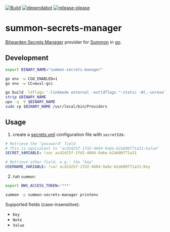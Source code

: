 [![Build](https://github.com/stanislavbebej-ext43345/summon-secrets-manager/actions/workflows/build.yml/badge.svg)](.github/workflows/build.yml)
[![dependabot](https://img.shields.io/badge/Dependabot-enabled-brightgreen?logo=dependabot)](.github/dependabot.yml)
[![release-please](https://img.shields.io/badge/release--please-enabled-brightgreen?logo=google)](release-please-config.json)

# summon-secrets-manager

[Bitwarden Secrets Manager](https://bitwarden.com/products/secrets-manager/) provider for [Summon](https://github.com/cyberark/summon) in [go](https://github.com/bitwarden/sdk-sm/tree/main/languages/go).

## Development

```bash
export BINARY_NAME="summon-secrets-manager"

go env -w CGO_ENABLED=1
go env -w CC=musl-gcc

go build -ldflags '-linkmode external -extldflags "-static -Wl,-unresolved-symbols=ignore-all"' -o $BINARY_NAME
strip $BINARY_NAME
upx -q -9 $BINARY_NAME
sudo cp $BINARY_NAME /usr/local/bin/Providers
```

## Usage

1. create a [secrets.yml](./secrets.yml) configuration file with `secretId`s:

```yaml
# Retrieve the "password" field
# This is equivalent to "acd2d25f-1fd2-4604-9a6e-b2a600f71a31:Value"
SECRET_VARIABLE: !var acd2d25f-1fd2-4604-9a6e-b2a600f71a31

# Retrieve other field, e.g.: the "key"
USERNAME_VARIABLE: !var acd2d25f-1fd2-4604-9a6e-b2a600f71a31:Key
```

2. run `summon`:

```bash
export BWS_ACCESS_TOKEN='***'

summon -p summon-secrets-manager printenv
```

Supported fields (case-insensitive):

- `Key`
- `Note`
- `Value`
